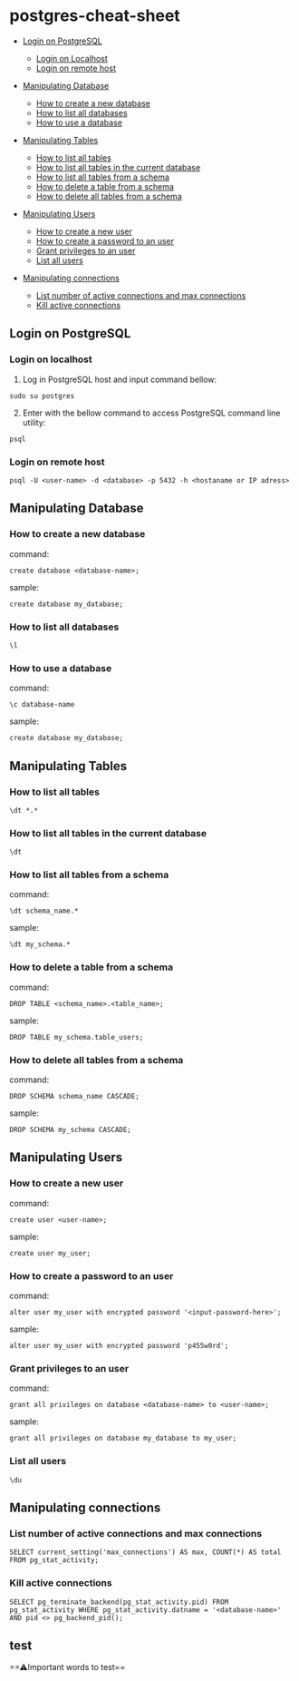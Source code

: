# postgres-cheat-sheet
- [Login on PostgreSQL](#Login-on-PostgreSQL)
  * [Login on Localhost](#Login-on-localhost)
  * [Login on remote host](#Login-on-remote-host)
- [Manipulating Database](#Manipulating-Database)
  * [How to create a new database](#How-to-create-a-new-database)
  * [How to list all databases](#How-to-list-all-databases)
  * [How to use a database](#How-to-use-a-database)
- [Manipulating Tables](#Manipulating-Tables)
  * [How to list all tables](#How-to-list-all-tables)
  * [How to  list all tables in the current database](#How-to-list-all-tables-in-the-current-database)
  * [How to list all tables from a schema](#How-to-list-all-tables-from-a-schema)
  * [How to delete a table from a schema](#How-to-delete-a-table-from-a-schema)
  * [How to delete all tables from a schema](#How-to-delete-all-tables-from-a-schema)

- [Manipulating Users](#Manipulating-Tables)
  * [How to create a new user](#How-to-create-a-new-user)
  * [How to create a password to an user](#How-to-create-a-password-to-an-user)
  * [Grant privileges to an user](#Grant-privileges-to-an-user)
  * [List all users](#List-all-users)

- [Manipulating connections](#Manipulating-connections)
  * [List number of active connections and max connections](#List-number-of-active-connections-and-max-connections)
  * [Kill active connections](#Kill-active-connections)

## Login on PostgreSQL

### Login on localhost

1. Log in PostgreSQL host and input command bellow:

```
sudo su postgres
```


2. Enter with the bellow command to access PostgreSQL command line utility:

```
psql
```

### Login on remote host

```
psql -U <user-name> -d <database> -p 5432 -h <hostaname or IP adress> 
```

## Manipulating Database

### How to create a new database

command:

```
create database <database-name>;
```

sample:

```
create database my_database;
```

### How to list all databases

```
\l
```

### How to use a database

command:

```
\c database-name
```

sample:

```
create database my_database;
```

## Manipulating Tables

### How to list all tables

```
\dt *.*
```
### How to list all tables in the current database
```
\dt
```
### How to list all tables from a schema

command:

```
\dt schema_name.*
```

sample:

```
\dt my_schema.*
```

### How to delete a table from a schema

command:

```
DROP TABLE <schema_name>.<table_name>;
```

sample:

```
DROP TABLE my_schema.table_users;
```

### How to delete all tables from a schema

command:

```
DROP SCHEMA schema_name CASCADE;
```

sample:

```
DROP SCHEMA my_schema CASCADE;
```

## Manipulating Users
### How to create a new user

command:

```
create user <user-name>;
```

sample:

```
create user my_user;
```

### How to create a password to an user

command:

```
alter user my_user with encrypted password '<input-password-here>';
```

sample:

```
alter user my_user with encrypted password 'p455w0rd';
```

### Grant privileges to an user

command:

```
grant all privileges on database <database-name> to <user-name>;
```

sample:

```
grant all privileges on database my_database to my_user;
```

### List all users

```
\du
```

## Manipulating connections

### List number of active connections and max connections

```
SELECT current_setting('max_connections') AS max, COUNT(*) AS total FROM pg_stat_activity;
```

### Kill active connections

```
SELECT pg_terminate_backend(pg_stat_activity.pid) FROM pg_stat_activity WHERE pg_stat_activity.datname = '<database-name>' AND pid <> pg_backend_pid();
```

## test

==⚠Important words to test==
